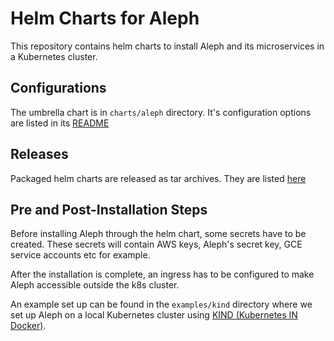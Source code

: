 # Helm Charts for Aleph

This repository contains helm charts to install Aleph and its microservices in a Kubernetes cluster.

## Configurations

The umbrella chart is in `charts/aleph` directory. It's configuration options are listed in its [README](charts/aleph/README.md)

## Releases

Packaged helm charts are released as tar archives. They are listed [here](https://github.com/alephdata/aleph/releases)

## Pre and Post-Installation Steps

Before installing Aleph through the helm chart, some secrets have to be created. These secrets will contain AWS keys, Aleph's secret key, GCE service accounts etc for example.

After the installation is complete, an ingress has to be configured to make Aleph accessible outside the k8s cluster.

An example set up can be found in the `examples/kind` directory where we set up Aleph on a local Kubernetes cluster using [KIND (Kubernetes IN Docker)](https://kind.sigs.k8s.io/).

